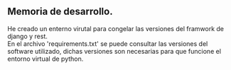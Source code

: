 ## Memoria de desarrollo.  
He creado un enterno virutal para congelar las versiones del framwork de django y rest.  
En el archivo 'requirements.txt' se puede consultar las versiones del software utilizado, dichas versiones son necesarias para que funcione el entorno virtual de python.  

